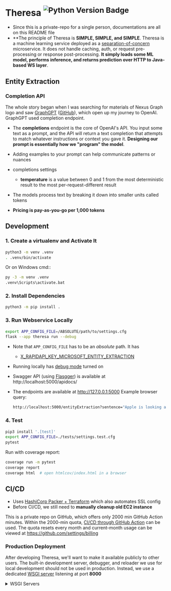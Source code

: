 Theresa <sup>![Python Version Badge][Python Version Badge]</sup>
================================================================

- Since this is a private-repo for a single person, documentations are all on this README file
- **The principle of Theresa is **SIMPLE, SIMPLE, and SIMPLE**. Theresa is a machine learning service deployed as a
  [separation-of-concern](https://stackoverflow.com/a/59492509) microservice. It does not handle caching, auth, or
  request pre-processing or response post-processing. **It simply loads some ML model, performs inference, and returns
  prediction over HTTP to Java-based WS layer**.

Entity Extraction
-----------------

### Completion API

The whole story began when I was searching for materials of Nexus Graph logo and saw 
[GraphGPT](https://www.youtube.com/watch?v=mYCIRcobukI&t=1s) ([GitHub](https://github.com/varunshenoy/GraphGPT)), which
open up my journey to OpenAI. GraphGPT used completion endpoint.

- The **completions** endpoint is the core of OpenAI's API. You input some text as a prompt, and the API will return a
  text completion that attempts to match whatever instructions or context you gave it. **Designing our prompt is
  essentially how we "program" the model**.
- Adding examples to your prompt can help communicate patterns or nuances
- completions settings

  - **temperature** is a value between 0 and 1 from the most deterministic result to the most
    per-request-different result

- The models process text by breaking it down into smaller units called tokens
- **Pricing is pay-as-you-go per 1,000 tokens**


Development
-----------

### 1. Create a virtualenv and Activate It

```bash
python3 -m venv .venv
. .venv/bin/activate
```

Or on Windows cmd::

```bash
py -3 -m venv .venv
.venv\Scripts\activate.bat
```

### 2. Install Dependencies

```bash
python3 -m pip install .
```

### 3. Run Webservice Locally

```bash
export APP_CONFIG_FILE=/ABSOLUTE/path/to/settings.cfg
flask --app theresa run --debug
```

- Note that `APP_CONFIG_FILE` has to be an _absolute_ path. It has

  - [X_RAPIDAPI_KEY_MICROSOFT_ENTITY_EXTRACTION](https://rapidapi.com/microsoft-azure-org-microsoft-cognitive-services/api/microsoft-text-analytics1/)

- Running locally has [debug mode][Flas debug mode] turned on
- Swagger API (using [Flasgger][Flasgger]) is available at http://localhost:5000/apidocs/
- The endpoints are available at http://127.0.0.1:5000 Example browser query:

  ```bash
  http://localhost:5000/entityExtraction?sentence="Apple is looking at buying U.K. startup for $1 billion"
  ```

### 4. Test

```bash
pip3 install '.[test]'
export APP_CONFIG_FILE=./tests/settings.test.cfg
pytest
```

Run with coverage report:

```bash
coverage run -m pytest
coverage report
coverage html  # open htmlcov/index.html in a browser
```

CI/CD
-----

- Uses [HashiCorp Packer + Terraform](./hashicorp) which also automates SSL config
- Before CI/CD, we still need to **manually cleanup old EC2 instance**

This is a private repo on GitHub, which offers only 2000 min GitHub Action minutes. Within the 2000-min quota,
[CI/CD through GitHub Action](.github/workflows/ci-cd.yml) can be used. The quota resets every month and current-month
usage can be viewed at https://github.com/settings/billing

### Production Deployment

After developing Theresa, we'll want to make it available publicly to other users. The built-in development server,
debugger, and reloader we use for local development should not be used in production. Instead, we use a dedicated
[WSGI server](#wsgi-servers) listening at port **8000**

<details>
<summary>WSGI Servers</summary>

A [Web Server Gateway Interface][WSGI] (WSGI) server implements the web server side of the WSGI interface for running
Python web applications.

#### Why is WSGI necessary?

A traditional web server does not understand or have any way to run Python applications. In the late 1990s, a developer
named Grisha Trubetskoy
[came up with an Apache module called mod_python](http://grisha.org/blog/2013/10/25/mod-python-the-long-story/) to
execute arbitrary Python code. For several years in the late 1990s and early 2000s, Apache configured with mod_python
ran most Python web applications.

However, mod_python wasn't a standard specification. It was just an implementation that allowed Python code to run on a
server. As mod_python's development stalled and security vulnerabilities were discovered there was recognition by the
community that a consistent way to execute Python code for web applications was needed.

Therefore the Python community came up with WSGI as a standard interface that modules and containers could implement.
WSGI is now the accepted approach for running Python web applications.

![Error loading wsgi-interface.png](./docs/wsgi-interface.png)

As shown in the above diagram, a WSGI server simply invokes a callable object on the WSGI application as defined by the
[PEP 3333][PEP 3333] standard.

</details>


[Flas debug mode]: https://flask.palletsprojects.com/en/latest/quickstart/#debug-mode
[Flasgger]: https://github.com/flasgger/flasgger

[PEP 3333]: https://qubitpi.github.io/peps/pep-3333.html
[Python Version Badge]: https://img.shields.io/badge/Python-3.10-brightgreen?style=flat-square&logo=python&logoColor=white

[WSGI]: https://www.fullstackpython.com/wsgi-servers.html
